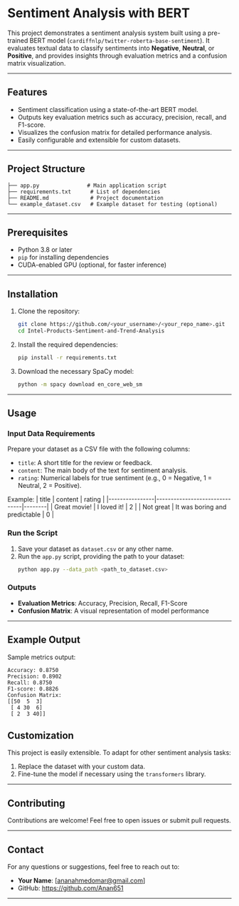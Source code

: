 # **Sentiment Analysis with BERT**

This project demonstrates a sentiment analysis system built using a pre-trained BERT model (`cardiffnlp/twitter-roberta-base-sentiment`). It evaluates textual data to classify sentiments into **Negative**, **Neutral**, or **Positive**, and provides insights through evaluation metrics and a confusion matrix visualization.

---

## **Features**
- Sentiment classification using a state-of-the-art BERT model.
- Outputs key evaluation metrics such as accuracy, precision, recall, and F1-score.
- Visualizes the confusion matrix for detailed performance analysis.
- Easily configurable and extensible for custom datasets.

---

## **Project Structure**
```
├── app.py               # Main application script
├── requirements.txt      # List of dependencies
├── README.md             # Project documentation
└── example_dataset.csv   # Example dataset for testing (optional)
```

---

## **Prerequisites**
- Python 3.8 or later
- `pip` for installing dependencies
- CUDA-enabled GPU (optional, for faster inference)

---

## **Installation**

1. Clone the repository:
    ```bash
    git clone https://github.com/<your_username>/<your_repo_name>.git
    cd Intel-Products-Sentiment-and-Trend-Analysis
    ```

2. Install the required dependencies:
    ```bash
    pip install -r requirements.txt
    ```

3. Download the necessary SpaCy model:
    ```bash
    python -m spacy download en_core_web_sm
    ```

---

## **Usage**

### **Input Data Requirements**
Prepare your dataset as a CSV file with the following columns:
- `title`: A short title for the review or feedback.
- `content`: The main body of the text for sentiment analysis.
- `rating`: Numerical labels for true sentiment (e.g., 0 = Negative, 1 = Neutral, 2 = Positive).

Example:
| title          | content                       | rating |
|----------------|-------------------------------|--------|
| Great movie!   | I loved it!                   | 2      |
| Not great      | It was boring and predictable | 0      |

### **Run the Script**

1. Save your dataset as `dataset.csv` or any other name.
2. Run the `app.py` script, providing the path to your dataset:
    ```bash
    python app.py --data_path <path_to_dataset.csv>
    ```

### **Outputs**
- **Evaluation Metrics**: Accuracy, Precision, Recall, F1-Score
- **Confusion Matrix**: A visual representation of model performance

---

## **Example Output**

Sample metrics output:
```
Accuracy: 0.8750
Precision: 0.8902
Recall: 0.8750
F1-score: 0.8826
Confusion Matrix:
[[50  5  3]
 [ 4 30  6]
 [ 2  3 40]]
```

## **Customization**
This project is easily extensible. To adapt for other sentiment analysis tasks:
1. Replace the dataset with your custom data.
2. Fine-tune the model if necessary using the `transformers` library.

---

## **Contributing**
Contributions are welcome! Feel free to open issues or submit pull requests.

---

## **Contact**
For any questions or suggestions, feel free to reach out to:
- **Your Name**: [ananahmedomar@gmail.com]
- GitHub: https://github.com/Anan651

---
